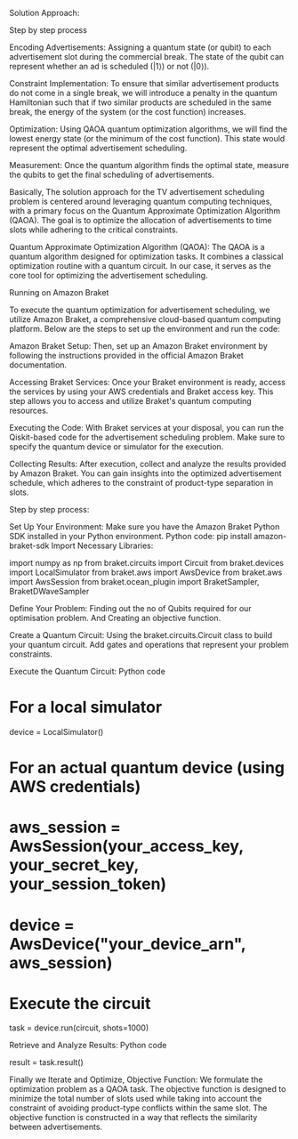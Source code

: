 Solution Approach:

Step by step process 

Encoding Advertisements:
Assigning a quantum state (or qubit) to each advertisement slot during the commercial break. The state of the qubit can represent whether an ad is scheduled (|1⟩) or not (|0⟩).

Constraint Implementation:
To ensure that similar advertisement products do not come in a single break, we will introduce a penalty in the quantum Hamiltonian such that if two similar products are scheduled in the same break, the energy of the system (or the cost function) increases.

Optimization:
Using QAOA quantum optimization algorithms, we will  find the lowest energy state (or the minimum of the cost function). This state would represent the optimal advertisement scheduling.

Measurement:
Once the quantum algorithm finds the optimal state, measure the qubits to get the final scheduling of advertisements.

Basically, The solution approach for the TV advertisement scheduling problem is centered around leveraging quantum computing techniques, with a primary focus on the Quantum Approximate Optimization Algorithm (QAOA). The goal is to optimize the allocation of advertisements to time slots while adhering to the critical constraints.

Quantum Approximate Optimization Algorithm (QAOA): The QAOA is a quantum algorithm designed for optimization tasks. It combines a classical optimization routine with a quantum circuit. In our case, it serves as the core tool for optimizing the advertisement scheduling.



Running on Amazon Braket

To execute the quantum optimization for advertisement scheduling, we utilize Amazon Braket, a comprehensive cloud-based quantum computing platform. Below are the steps to set up the environment and run the code:

Amazon Braket Setup: Then, set up an Amazon Braket environment by following the instructions provided in the official Amazon Braket documentation.

Accessing Braket Services: Once your Braket environment is ready, access the services by using your AWS credentials and Braket access key. This step allows you to access and utilize Braket's quantum computing resources.

Executing the Code: With Braket services at your disposal, you can run the Qiskit-based code for the advertisement scheduling problem. Make sure to specify the quantum device or simulator for the execution.

Collecting Results: After execution, collect and analyze the results provided by Amazon Braket. You can gain insights into the optimized advertisement schedule, which adheres to the constraint of product-type separation in slots.



Step by step process:

Set Up Your Environment:
Make sure you have the Amazon Braket Python SDK installed in your Python environment.
Python code: 
pip install amazon-braket-sdk
Import Necessary Libraries:

import numpy as np
from braket.circuits import Circuit
from braket.devices import LocalSimulator
from braket.aws import AwsDevice
from braket.aws import AwsSession
from braket.ocean_plugin import BraketSampler, BraketDWaveSampler

Define Your Problem:
Finding out the no of Qubits required for our optimisation problem. 
And Creating an objective function.

Create a Quantum Circuit:
Using the braket.circuits.Circuit class to build your quantum circuit. Add gates and operations that represent your problem constraints.


Execute the Quantum Circuit:
Python code
# For a local simulator
device = LocalSimulator()

# For an actual quantum device (using AWS credentials)
# aws_session = AwsSession(your_access_key, your_secret_key, your_session_token)
# device = AwsDevice("your_device_arn", aws_session)

# Execute the circuit
task = device.run(circuit, shots=1000)

Retrieve and Analyze Results:
Python code

result = task.result()

Finally we Iterate and Optimize,
Objective Function: We formulate the optimization problem as a QAOA task. The objective function is designed to minimize the total number of slots used while taking into account the constraint of avoiding product-type conflicts within the same slot. The objective function is constructed in a way that reflects the similarity between advertisements.


